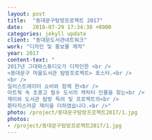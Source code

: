 ```yaml
---
layout: post
title:  "동대문구탐방프로젝트 2017"
date:   2018-07-29 17:34:38 +0900
categories: jekyll update
client: "동대문도서관네트워크"
work: "디자인 및 홍보물 제작"
year: 2017
content-text: "
2017년 그대와스튜디오가 디자인한 <br />
<동대문구 마을도서관 탐방프로젝트> 포스터.<br />
<br />
일러스트레이터 쇼비와 함께 한<br />
아트웍 속 초중고 필수 도서의 캐릭터 인물을 찾는<br />
재미와 도서관 탐방 독려 및 프로젝트의<br />
환타지스러운 재미을 더하였습니다.<br />"
photo: /project/동대문구탐방프로젝트2017/1.jpg
photos:
- /project/동대문구탐방프로젝트2017/1.jpg
---
```


